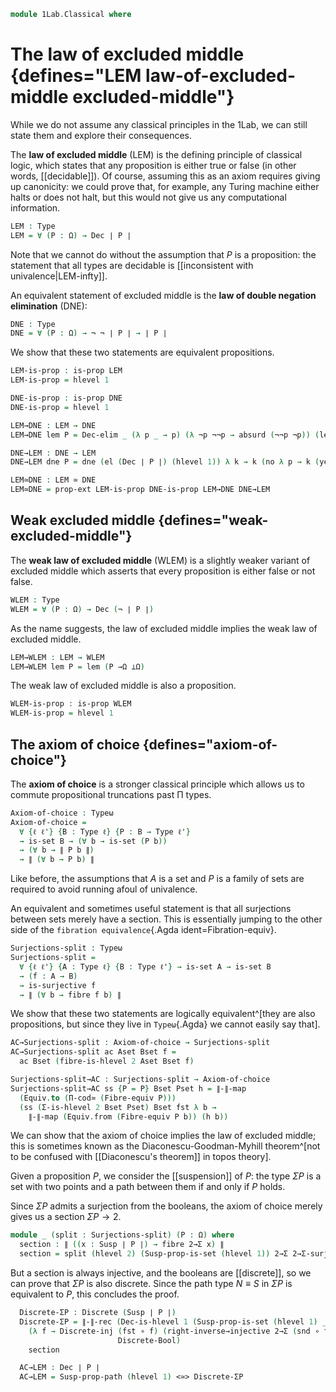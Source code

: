 <!--
```agda
open import 1Lab.Prelude

open import Data.Bool
open import Data.Dec
open import Data.Sum

open import Homotopy.Space.Suspension.Properties
open import Homotopy.Space.Suspension

open import Meta.Invariant
```
-->

```agda
module 1Lab.Classical where
```

# The law of excluded middle {defines="LEM law-of-excluded-middle excluded-middle"}

While we do not assume any classical principles in the 1Lab, we can still state
them and explore their consequences.

The **law of excluded middle** (LEM) is the defining principle of classical logic,
which states that any proposition is either true or false (in other words,
[[decidable]]). Of course, assuming this as an axiom requires giving up canonicity:
we could prove that, for example, any Turing machine either halts or does not halt,
but this would not give us any computational information.

```agda
LEM : Type
LEM = ∀ (P : Ω) → Dec ∣ P ∣
```

Note that we cannot do without the assumption that $P$ is a proposition: the statement
that all types are decidable is [[inconsistent with univalence|LEM-infty]].

An equivalent statement of excluded middle is the **law of double negation
elimination** (DNE):

```agda
DNE : Type
DNE = ∀ (P : Ω) → ¬ ¬ ∣ P ∣ → ∣ P ∣
```

We show that these two statements are equivalent propositions.

```agda
LEM-is-prop : is-prop LEM
LEM-is-prop = hlevel 1

DNE-is-prop : is-prop DNE
DNE-is-prop = hlevel 1

LEM→DNE : LEM → DNE
LEM→DNE lem P = Dec-elim _ (λ p _ → p) (λ ¬p ¬¬p → absurd (¬¬p ¬p)) (lem P)

DNE→LEM : DNE → LEM
DNE→LEM dne P = dne (el (Dec ∣ P ∣) (hlevel 1)) λ k → k (no λ p → k (yes p))

LEM≃DNE : LEM ≃ DNE
LEM≃DNE = prop-ext LEM-is-prop DNE-is-prop LEM→DNE DNE→LEM
```

## Weak excluded middle {defines="weak-excluded-middle"}

The **weak law of excluded middle** (WLEM) is a slightly weaker variant
of excluded middle which asserts that every proposition is either false
or not false.

```agda
WLEM : Type
WLEM = ∀ (P : Ω) → Dec (¬ ∣ P ∣)
```

As the name suggests, the law of excluded middle implies the weak law
of excluded middle.

```agda
LEM→WLEM : LEM → WLEM
LEM→WLEM lem P = lem (P →Ω ⊥Ω)
```

The weak law of excluded middle is also a proposition.

```agda
WLEM-is-prop : is-prop WLEM
WLEM-is-prop = hlevel 1
```

## The axiom of choice {defines="axiom-of-choice"}

The **axiom of choice** is a stronger classical principle which allows us to commute
propositional truncations past Π types.

```agda
Axiom-of-choice : Typeω
Axiom-of-choice =
  ∀ {ℓ ℓ'} {B : Type ℓ} {P : B → Type ℓ'}
  → is-set B → (∀ b → is-set (P b))
  → (∀ b → ∥ P b ∥)
  → ∥ (∀ b → P b) ∥
```

Like before, the assumptions that $A$ is a set and $P$ is a family of sets are
required to avoid running afoul of univalence.

<!--
```agda
_ = Fibration-equiv
```
-->

An equivalent and sometimes useful statement is that all surjections between sets
merely have a section. This is essentially jumping to the other side of the
`fibration equivalence`{.Agda ident=Fibration-equiv}.

```agda
Surjections-split : Typeω
Surjections-split =
  ∀ {ℓ ℓ'} {A : Type ℓ} {B : Type ℓ'} → is-set A → is-set B
  → (f : A → B)
  → is-surjective f
  → ∥ (∀ b → fibre f b) ∥
```

We show that these two statements are logically equivalent^[they are also
propositions, but since they live in `Typeω`{.Agda} we cannot easily say that].

```agda
AC→Surjections-split : Axiom-of-choice → Surjections-split
AC→Surjections-split ac Aset Bset f =
  ac Bset (fibre-is-hlevel 2 Aset Bset f)

Surjections-split→AC : Surjections-split → Axiom-of-choice
Surjections-split→AC ss {P = P} Bset Pset h = ∥-∥-map
  (Equiv.to (Π-cod≃ (Fibre-equiv P)))
  (ss (Σ-is-hlevel 2 Bset Pset) Bset fst λ b →
    ∥-∥-map (Equiv.from (Fibre-equiv P b)) (h b))
```

We can show that the axiom of choice implies the law of excluded middle;
this is sometimes known as the Diaconescu-Goodman-Myhill theorem^[not to be confused
with [[Diaconescu's theorem]] in topos theory].

Given a proposition $P$, we consider the [[suspension]] of $P$: the type $\Sigma P$
is a set with two points and a path between them if and only if $P$ holds.

Since $\Sigma P$ admits a surjection from the booleans, the axiom of choice merely
gives us a section $\Sigma P \to 2$.

```agda
module _ (split : Surjections-split) (P : Ω) where
  section : ∥ ((x : Susp ∣ P ∣) → fibre 2→Σ x) ∥
  section = split (hlevel 2) (Susp-prop-is-set (hlevel 1)) 2→Σ 2→Σ-surjective
```

But a section is always injective, and the booleans are [[discrete]], so we can
prove that $\Sigma P$ is also discrete. Since the path type $N \equiv S$ in $\Sigma P$
is equivalent to $P$, this concludes the proof.

```agda
  Discrete-ΣP : Discrete (Susp ∣ P ∣)
  Discrete-ΣP = ∥-∥-rec (Dec-is-hlevel 1 (Susp-prop-is-set (hlevel 1) _ _))
    (λ f → Discrete-inj (fst ∘ f) (right-inverse→injective 2→Σ (snd ∘ f))
                        Discrete-Bool)
    section

  AC→LEM : Dec ∣ P ∣
  AC→LEM = Susp-prop-path (hlevel 1) <≃> Discrete-ΣP
```
